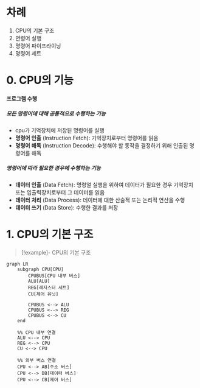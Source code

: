 # 차례
1. CPU의 기본 구조
2. 면령어 실행
3. 명령어 파이프라이닝
4. 명령어 세트
# 0. CPU의 기능
#### 프로그램 수행
##### 모든 명령어에 대해 공통적으로 수행하는 기능
- cpu가 기억장치에 저장된 명령어를 실행
- **명령어 인출** (Instruction Fetch): 기억장치로부터 명령어를 읽음
- **명령어 해독** (Instruction Decode): 수행해야 할 동작을 결정하기 위해 인출된 명령어를 해독
##### 명령어에 따라 필요한 경우에 수행하는 기능
- **데이터 인출** (Data Fetch): 명령얼 실행을 위하여 데이터가 필요한 경우  기억장치 또는 입출력장치로부터 그 데이터를 읽음
- **데이터 처리** (Data Process): 데이터에 대한 산술적 또는 논리적 연산을 수행
- **데이터 쓰기** (Data Store): 수행한 결과를 저장
# 1. CPU의 기본 구조
> [!example]- CPU의 기본 구조
```mermaid
graph LR
    subgraph CPU[CPU]
	    CPUBUS[CPU 내부 버스]
        ALU[ALU]
        REG[레지스터 세트]
        CU[제어 유닛]

		CPUBUS <--> ALU
		CPUBUS <--> REG
		CPUBUS <--> CU
    end

    %% CPU 내부 연결
    ALU <--> CPU
    REG <--> CPU
    CU <--> CPU

    %% 외부 버스 연결
    CPU <--> AB[주소 버스]
    CPU <--> DB[데이터 버스]
    CPU <--> CB[제어 버스]
```
